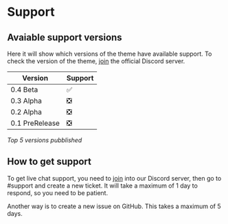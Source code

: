 # Support

## Avaiable support versions

Here it will show which versions of the theme have available support. To check the version of the theme, [join](https://discord.gg/vTG2uX7HRC) the official Discord server.

|Version|Support|
|-------|-------|
|0.4 Beta|:white_check_mark:|
|0.3 Alpha|:negative_squared_cross_mark:|
|0.2 Alpha|:negative_squared_cross_mark:|
|0.1 PreRelease|:negative_squared_cross_mark:|

_Top 5 versions pubblished_


## How to get support

To get live chat support, you need to [join](https://discord.gg/vTG2uX7HRC) into our Discord server, then go to #support and create a new ticket.
It will take a maximum of 1 day to respond, so you need to be patient.

Another way is to create a new issue on GitHub. This takes a maximum of 5 days.
